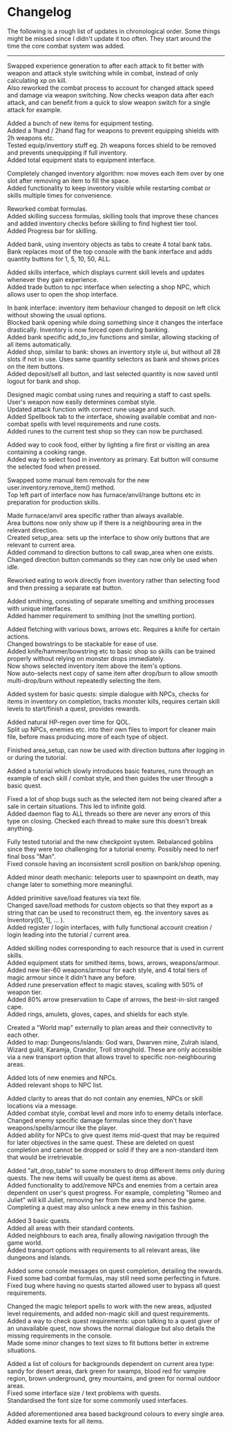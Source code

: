 # Changelog
The following is a rough list of updates in chronological order. Some things might be missed since I didn't update it too often. They start around the time the core combat system was added.

------

Swapped experience generation to after each attack to fit better with weapon and attack style switching while in combat, instead of only calculating xp on kill.\
Also reworked the combat process to account for changed attack speed and damage via weapon switching. Now checks weapon data after each attack, and can benefit from a quick to slow weapon switch for a single attack for example.

Added a bunch of new items for equipment testing.\
Added a 1hand / 2hand flag for weapons to prevent equipping shields with 2h weapons etc.\
Tested equip/inventory stuff eg. 2h weapons forces shield to be removed and prevents unequipping if full inventory.\
Added total equipment stats to equipment interface.

Completely changed inventory algorithm: now moves each item over by one slot after removing an item to fill the space.\
Added functionality to keep inventory visible while restarting combat or skills multiple times for convenience.

Reworked combat formulas.\
Added skilling success formulas, skilling tools that improve these chances and added inventory checks before skilling to find highest tier tool.\
Added Progress bar for skilling.

Added bank, using inventory objects as tabs to create 4 total bank tabs.\
Bank replaces most of the top console with the bank interface and adds quantity buttons for 1, 5, 10, 50, ALL.

Added skills interface, which displays current skill levels and updates whenever they gain experience.\
Added trade button to npc interface when selecting a shop NPC, which allows user to open the shop interface.

In bank interface: inventory item behaviour changed to deposit on left click without showing the usual options.\
Blocked bank opening while doing something since it changes the interface drastically. Inventory is now forced open during banking.\
Added bank specific add_to_inv functions and similar, allowing stacking of all items automatically.\
Added shop, similar to bank: shows an inventory style ui, but without all 28 slots if not in use. Uses same quantity selectors as bank and shows prices on the item buttons.\
Added deposit/sell all button, and last selected quantity is now saved until logout for bank and shop.

Designed magic combat using runes and requiring a staff to cast spells. User's weapon now easily determines combat style.\
Updated attack function with correct rune usage and such.\
Added Spellbook tab to the interface, showing available combat and non-combat spells with level requirements and rune costs.\
Added runes to the current test shop so they can now be purchased.

Added way to cook food, either by lighting a fire first or visiting an area containing a cooking range.\
Added way to select food in inventory as primary. Eat button will consume the selected food when pressed.

Swapped some manual item removals for the new user.inventory.remove_item() method.\
Top left part of interface now has furnace/anvil/range buttons etc in preparation for production skills. 

Made furnace/anvil area specific rather than always available.\
Area buttons now only show up if there is a neighbouring area in the relevant direction.\
Created setup_area: sets up the interface to show only buttons that are relevant to current area.\
Added command to direction buttons to call swap_area when one exists.\
Changed direction button commands so they can now only be used when idle.

Reworked eating to work directly from inventory rather than selecting food and then pressing a separate eat button.

Added smithing, consisting of separate smelting and smithing processes with unique interfaces.\
Added hammer requirement to smithing (not the smelting portion).

Added fletching with various bows, arrows etc. Requires a knife for certain actions.\
Changed bowstrings to be stackable for ease of use.\
Added knife/hammer/bowstring etc to basic shop so skills can be trained properly without relying on monster drops immediately.\
Now shows selected inventory item above the item's options.\
Now auto-selects next copy of same item after drop/burn to allow smooth multi-drop/burn without repeatedly selecting the item.

Added system for basic quests: simple dialogue with NPCs, checks for items in inventory on completion, tracks monster kills, requires certain skill levels to start/finish a quest, provides rewards.

Added natural HP-regen over time for QOL.\
Split up NPCs, enemies etc. into their own files to import for cleaner main file, before mass producing more of each type of object.

Finished area_setup, can now be used with direction buttons after logging in or during the tutorial. 

Added a tutorial which slowly introduces basic features, runs through an example of each skill / combat style, and then guides the user through a basic quest.

Fixed a lot of shop bugs such as the selected item not being cleared after a sale in certain situations. This led to infinite gold.\
Added daemon flag to ALL threads so there are never any errors of this type on closing. Checked each thread to make sure this doesn't break anything. 

Fully tested tutorial and the new checkpoint system. Rebalanced goblins since they were too challenging for a tutorial enemy. Possibly need to nerf final boss "Man".\
Fixed console having an inconsistent scroll position on bank/shop opening.

Added minor death mechanic: teleports user to spawnpoint on death, may change later to something more meaningful.

Added primitive save/load features via text file.\
Changed save/load methods for custom objects so that they export as a string that can be used to reconstruct them, eg. the inventory saves as Inventory([0, 1], ... ).\
Added register / login interfaces, with fully functional account creation / login leading into the tutorial / current area.

Added skilling nodes corresponding to each resource that is used in current skills.\
Added equipment stats for smithed items, bows, arrows, weapons/armour.\
Added new tier-60 weapons/armour for each style, and 4 total tiers of magic armour since it didn't have any before.\
Added rune preservation effect to magic staves, scaling with 50% of weapon tier.\
Added 80% arrow preservation to Cape of arrows, the best-in-slot ranged cape.\
Added rings, amulets, gloves, capes, and shields for each style.

Created a "World map" externally to plan areas and their connectivity to each other.\
Added to map: Dungeons/islands: God wars, Dwarven mine, Zulrah island, Wizard guild, Karamja, Crandor, Troll stronghold. These are only accessible via a new transport option that allows travel to specific non-neighbouring areas.

Added lots of new enemies and NPCs.\
Added relevant shops to NPC list.

Added clarity to areas that do not contain any enemies, NPCs or skill locations via a message.\
Added combat style, combat level and more info to enemy details interface.\
Changed enemy specific damage formulas since they don't have weapons/spells/armour like the player.\
Added ability for NPCs to give quest items mid-quest that may be required for later objectives in the same quest. These are deleted on quest completion and cannot be dropped or sold if they are a non-standard item that would be irretrievable. 

Added "alt_drop_table" to some monsters to drop different items only during quests. The new items will usually be quest items as above.\
Added functionality to add/remove NPCs and enemies from a certain area dependent on user's quest progress. For example, completing "Romeo and Juliet" will kill Juliet, removing her from the area and hence the game. Completing a quest may also unlock a new enemy in this fashion.

Added 3 basic quests.\
Added all areas with their standard contents.\
Added neighbours to each area, finally allowing navigation through the game world.\
Added transport options with requirements to all relevant areas, like dungeons and islands.

Added some console messages on quest completion, detailing the rewards.\
Fixed some bad combat formulas, may still need some perfecting in future.\
Fixed bug where having no quests started allowed user to bypass all quest requirements.

Changed the magic teleport spells to work with the new areas, adjusted level requirements, and added non-magic skill and quest requirements.\
Added a way to check quest requirements: upon talking to a quest giver of an unavailable quest, now shows the normal dialogue but also details the missing requirements in the console.\
Made some minor changes to text sizes to fit buttons better in extreme situations.

Added a list of colours for backgrounds dependent on current area type: sandy for desert areas, dark green for swamps, blood red for vampire region, brown underground, grey mountains, and green for normal outdoor areas.\
Fixed some interface size / text problems with quests.\
Standardised the font size for some commonly used interfaces.

Added aforementioned area based background colours to every single area.\
Added examine texts for all items.
